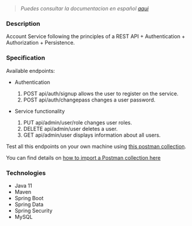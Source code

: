 > *Puedes consultar la documentacion en español [aqui]()*

### Description
Account Service following the principles of a REST API + Authentication + Authorization + Persistence.

### Specification
Available endpoints:
- Authentication 
  1. POST api/auth/signup allows the user to register on the service.
  2. POST api/auth/changepass changes a user password.

- Service functionality 
  1. PUT api/admin/user/role changes user roles.
  2. DELETE api/admin/user deletes a user.
  3. GET api/admin/user displays information about all users.

Test all this endpoints on your own machine using [this postman collection]().

You can find details on [how to import a Postman collection here](https://learning.postman.com/docs/getting-started/importing-and-exporting-data/#importing-data-into-postman)

### Technologies
- Java 11
- Maven
- Spring Boot
- Spring Data
- Spring Security
- MySQL